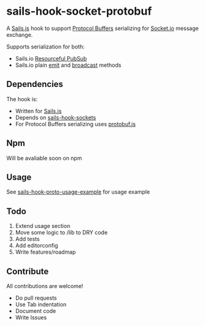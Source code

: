 # sails-hook-socket-protobuf

A [Sails.js](http://sailsjs.org) hook to support [Protocol Buffers](https://developers.google.com/protocol-buffers/) serializing for [Socket.io](http://socket.io/) message exchange.

Supports serialization for both:

* Sails.io [Resourceful PubSub](http://sailsjs.org/documentation/reference/web-sockets/resourceful-pub-sub)
* Sails.io plain [emit](http://sailsjs.org/documentation/reference/web-sockets/sails-sockets/sails-sockets-emit) and [broadcast](http://sailsjs.org/documentation/reference/web-sockets/sails-sockets/sails-sockets-broadcast) methods

## Dependencies

The hook is:

* Written for [Sails.js](http://sailsjs.org)
* Depends on [sails-hook-sockets](https://github.com/balderdashy/sails-hook-sockets)
* For Protocol Buffers serializing uses [protobuf.js](https://github.com/dcodeIO/protobuf.js)

## Npm

Will be avaliable soon on npm

## Usage

See [sails-hook-proto-usage-example](./examples/sails-hook-proto-usage-example) for usage example

## Todo

1. Extend usage section
1. Move some logic to /lib to DRY code
2. Add tests
3. Add editorconfig
4. Write features/roadmap

## Contribute

All contributions are welcome!

* Do pull requests
* Use Tab indentation
* Document code
* Write Issues